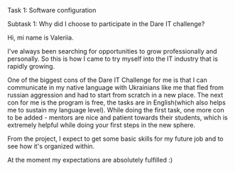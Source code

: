 Task 1: Software configuration

Subtask 1: Why did I choose to participate in the Dare IT challenge?

Hi, mi name is Valeriia. 

I've always been searching for opportunities to grow professionally and personally. So this is how I came to try myself into the IT industry that is rapidly growing. 

One of the biggest cons of the Dare IT Challenge for me is that I can communicate in my native language with Ukrainians like me that fled from russian aggression and had to start from scratch in a new place. 
The next con for me is the program is free, the tasks are in English(which also helps me to sustain my language level). 
While doing the first task, one more con to be added - mentors are nice and patient towards their students, which is extremely helpful while doing your first steps in the new sphere. 

From the project, I expect to get some basic skills for my future job and to see how it's organized within.  

At the moment my expectations are absolutely fulfilled  :)
